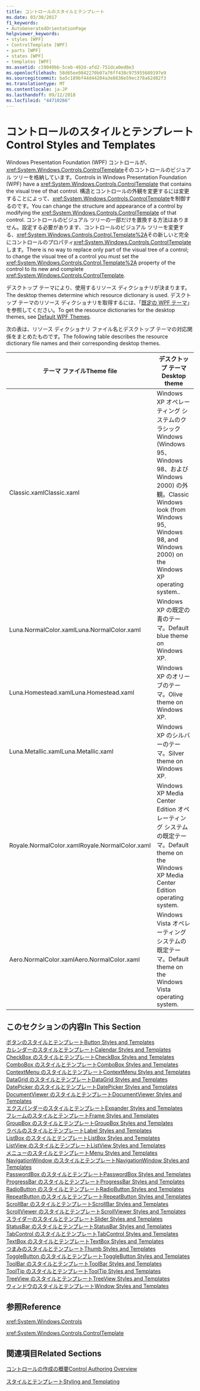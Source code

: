 ```yaml
---
title: コントロールのスタイルとテンプレート
ms.date: 03/30/2017
f1_keywords:
- AutoGeneratedOrientationPage
helpviewer_keywords:
- styles [WPF]
- ControlTemplate [WPF]
- parts [WPF]
- states [WPF]
- templates [WPF]
ms.assetid: c19049bb-5ceb-492d-afd2-751dca0ed8e3
ms.openlocfilehash: 58d65ee9842270b07a76ff438c975955689197e9
ms.sourcegitcommit: ba5c189bf44d44204a3e8838e59ec378a62d82f3
ms.translationtype: MT
ms.contentlocale: ja-JP
ms.lasthandoff: 09/12/2018
ms.locfileid: "44710266"
---
```

# <a name="control-styles-and-templates"></a><span data-ttu-id="d2ecc-102">コントロールのスタイルとテンプレート</span><span class="sxs-lookup"><span data-stu-id="d2ecc-102">Control Styles and Templates</span></span>
<span data-ttu-id="d2ecc-103">Windows Presentation Foundation (WPF) コントロールが、<xref:System.Windows.Controls.ControlTemplate>そのコントロールのビジュアル ツリーを格納しています。</span><span class="sxs-lookup"><span data-stu-id="d2ecc-103">Controls in Windows Presentation Foundation (WPF) have a <xref:System.Windows.Controls.ControlTemplate> that contains the visual tree of that control.</span></span> <span data-ttu-id="d2ecc-104">構造とコントロールの外観を変更するには変更することによって、<xref:System.Windows.Controls.ControlTemplate>を制御するのです。</span><span class="sxs-lookup"><span data-stu-id="d2ecc-104">You can change the structure and appearance of a control by modifying the <xref:System.Windows.Controls.ControlTemplate> of that control.</span></span> <span data-ttu-id="d2ecc-105">コントロールのビジュアル ツリーの一部だけを置換する方法はありません。設定する必要があります、コントロールのビジュアル ツリーを変更する、<xref:System.Windows.Controls.Control.Template%2A>その新しいと完全にコントロールのプロパティ<xref:System.Windows.Controls.ControlTemplate>します。</span><span class="sxs-lookup"><span data-stu-id="d2ecc-105">There is no way to replace only part of the visual tree of a control; to change the visual tree of a control you must set the <xref:System.Windows.Controls.Control.Template%2A> property of the control to its new and complete <xref:System.Windows.Controls.ControlTemplate>.</span></span>  
  
 <span data-ttu-id="d2ecc-106">デスクトップ テーマにより、使用するリソース ディクショナリが決まります。</span><span class="sxs-lookup"><span data-stu-id="d2ecc-106">The desktop themes determine which resource dictionary is used.</span></span> <span data-ttu-id="d2ecc-107">デスクトップ テーマのリソース ディクショナリを取得するには、「[既定の WPF テーマ](https://go.microsoft.com/fwlink/?LinkID=158252)」を参照してください。</span><span class="sxs-lookup"><span data-stu-id="d2ecc-107">To get the resource dictionaries for the desktop themes, see [Default WPF Themes](https://go.microsoft.com/fwlink/?LinkID=158252).</span></span>  
  
 <span data-ttu-id="d2ecc-108">次の表は、リソース ディクショナリ ファイル名とデスクトップ テーマの対応関係をまとめたものです。</span><span class="sxs-lookup"><span data-stu-id="d2ecc-108">The following table describes the resource dictionary file names and their corresponding desktop themes.</span></span>  
  
|<span data-ttu-id="d2ecc-109">テーマ ファイル</span><span class="sxs-lookup"><span data-stu-id="d2ecc-109">Theme file</span></span>|<span data-ttu-id="d2ecc-110">デスクトップ テーマ</span><span class="sxs-lookup"><span data-stu-id="d2ecc-110">Desktop theme</span></span>|  
|----------------|-------------------|  
|<span data-ttu-id="d2ecc-111">Classic.xaml</span><span class="sxs-lookup"><span data-stu-id="d2ecc-111">Classic.xaml</span></span>|<span data-ttu-id="d2ecc-112">Windows XP オペレーティング システムのクラシック Windows (Windows 95、Windows 98、および Windows 2000) の外観。</span><span class="sxs-lookup"><span data-stu-id="d2ecc-112">Classic Windows look (from Windows 95, Windows 98, and Windows 2000) on the Windows XP operating system..</span></span>|  
|<span data-ttu-id="d2ecc-113">Luna.NormalColor.xaml</span><span class="sxs-lookup"><span data-stu-id="d2ecc-113">Luna.NormalColor.xaml</span></span>|<span data-ttu-id="d2ecc-114">Windows XP の既定の青のテーマ。</span><span class="sxs-lookup"><span data-stu-id="d2ecc-114">Default blue theme on Windows XP.</span></span>|  
|<span data-ttu-id="d2ecc-115">Luna.Homestead.xaml</span><span class="sxs-lookup"><span data-stu-id="d2ecc-115">Luna.Homestead.xaml</span></span>|<span data-ttu-id="d2ecc-116">Windows XP のオリーブのテーマ。</span><span class="sxs-lookup"><span data-stu-id="d2ecc-116">Olive theme on Windows XP.</span></span>|  
|<span data-ttu-id="d2ecc-117">Luna.Metallic.xaml</span><span class="sxs-lookup"><span data-stu-id="d2ecc-117">Luna.Metallic.xaml</span></span>|<span data-ttu-id="d2ecc-118">Windows XP のシルバーのテーマ。</span><span class="sxs-lookup"><span data-stu-id="d2ecc-118">Silver theme on Windows XP.</span></span>|  
|<span data-ttu-id="d2ecc-119">Royale.NormalColor.xaml</span><span class="sxs-lookup"><span data-stu-id="d2ecc-119">Royale.NormalColor.xaml</span></span>|<span data-ttu-id="d2ecc-120">Windows XP Media Center Edition オペレーティング システムの既定テーマ。</span><span class="sxs-lookup"><span data-stu-id="d2ecc-120">Default theme on the Windows XP Media Center Edition operating system.</span></span>|  
|<span data-ttu-id="d2ecc-121">Aero.NormalColor.xaml</span><span class="sxs-lookup"><span data-stu-id="d2ecc-121">Aero.NormalColor.xaml</span></span>|<span data-ttu-id="d2ecc-122">Windows Vista オペレーティング システムの既定テーマ。</span><span class="sxs-lookup"><span data-stu-id="d2ecc-122">Default theme on the Windows Vista operating system.</span></span>|  
  
## <a name="in-this-section"></a><span data-ttu-id="d2ecc-123">このセクションの内容</span><span class="sxs-lookup"><span data-stu-id="d2ecc-123">In This Section</span></span>  
 [<span data-ttu-id="d2ecc-124">ボタンのスタイルとテンプレート</span><span class="sxs-lookup"><span data-stu-id="d2ecc-124">Button Styles and Templates</span></span>](../../../../docs/framework/wpf/controls/button-styles-and-templates.md)  
 [<span data-ttu-id="d2ecc-125">カレンダーのスタイルとテンプレート</span><span class="sxs-lookup"><span data-stu-id="d2ecc-125">Calendar Styles and Templates</span></span>](../../../../docs/framework/wpf/controls/calendar-styles-and-templates.md)  
 [<span data-ttu-id="d2ecc-126">CheckBox のスタイルとテンプレート</span><span class="sxs-lookup"><span data-stu-id="d2ecc-126">CheckBox Styles and Templates</span></span>](../../../../docs/framework/wpf/controls/checkbox-styles-and-templates.md)  
 [<span data-ttu-id="d2ecc-127">ComboBox のスタイルとテンプレート</span><span class="sxs-lookup"><span data-stu-id="d2ecc-127">ComboBox Styles and Templates</span></span>](../../../../docs/framework/wpf/controls/combobox-styles-and-templates.md)  
 [<span data-ttu-id="d2ecc-128">ContextMenu のスタイルとテンプレート</span><span class="sxs-lookup"><span data-stu-id="d2ecc-128">ContextMenu Styles and Templates</span></span>](../../../../docs/framework/wpf/controls/contextmenu-styles-and-templates.md)  
 [<span data-ttu-id="d2ecc-129">DataGrid のスタイルとテンプレート</span><span class="sxs-lookup"><span data-stu-id="d2ecc-129">DataGrid Styles and Templates</span></span>](../../../../docs/framework/wpf/controls/datagrid-styles-and-templates.md)  
 [<span data-ttu-id="d2ecc-130">DatePicker のスタイルとテンプレート</span><span class="sxs-lookup"><span data-stu-id="d2ecc-130">DatePicker Styles and Templates</span></span>](../../../../docs/framework/wpf/controls/datepicker-styles-and-templates.md)  
 [<span data-ttu-id="d2ecc-131">DocumentViewer のスタイルとテンプレート</span><span class="sxs-lookup"><span data-stu-id="d2ecc-131">DocumentViewer Styles and Templates</span></span>](../../../../docs/framework/wpf/controls/documentviewer-styles-and-templates.md)  
 [<span data-ttu-id="d2ecc-132">エクスパンダーのスタイルとテンプレート</span><span class="sxs-lookup"><span data-stu-id="d2ecc-132">Expander Styles and Templates</span></span>](../../../../docs/framework/wpf/controls/expander-styles-and-templates.md)  
 [<span data-ttu-id="d2ecc-133">フレームのスタイルとテンプレート</span><span class="sxs-lookup"><span data-stu-id="d2ecc-133">Frame Styles and Templates</span></span>](../../../../docs/framework/wpf/controls/frame-styles-and-templates.md)  
 [<span data-ttu-id="d2ecc-134">GroupBox のスタイルとテンプレート</span><span class="sxs-lookup"><span data-stu-id="d2ecc-134">GroupBox Styles and Templates</span></span>](../../../../docs/framework/wpf/controls/groupbox-styles-and-templates.md)  
 [<span data-ttu-id="d2ecc-135">ラベルのスタイルとテンプレート</span><span class="sxs-lookup"><span data-stu-id="d2ecc-135">Label Styles and Templates</span></span>](../../../../docs/framework/wpf/controls/label-styles-and-templates.md)  
 [<span data-ttu-id="d2ecc-136">ListBox のスタイルとテンプレート</span><span class="sxs-lookup"><span data-stu-id="d2ecc-136">ListBox Styles and Templates</span></span>](../../../../docs/framework/wpf/controls/listbox-styles-and-templates.md)  
 [<span data-ttu-id="d2ecc-137">ListView のスタイルとテンプレート</span><span class="sxs-lookup"><span data-stu-id="d2ecc-137">ListView Styles and Templates</span></span>](../../../../docs/framework/wpf/controls/listview-styles-and-templates.md)  
 [<span data-ttu-id="d2ecc-138">メニューのスタイルとテンプレート</span><span class="sxs-lookup"><span data-stu-id="d2ecc-138">Menu Styles and Templates</span></span>](../../../../docs/framework/wpf/controls/menu-styles-and-templates.md)  
 [<span data-ttu-id="d2ecc-139">NavigationWindow のスタイルとテンプレート</span><span class="sxs-lookup"><span data-stu-id="d2ecc-139">NavigationWindow Styles and Templates</span></span>](../../../../docs/framework/wpf/controls/navigationwindow-styles-and-templates.md)  
 [<span data-ttu-id="d2ecc-140">PasswordBox のスタイルとテンプレート</span><span class="sxs-lookup"><span data-stu-id="d2ecc-140">PasswordBox Styles and Templates</span></span>](../../../../docs/framework/wpf/controls/passwordbox-syles-and-templates.md)  
 [<span data-ttu-id="d2ecc-141">ProgressBar のスタイルとテンプレート</span><span class="sxs-lookup"><span data-stu-id="d2ecc-141">ProgressBar Styles and Templates</span></span>](../../../../docs/framework/wpf/controls/progressbar-styles-and-templates.md)  
 [<span data-ttu-id="d2ecc-142">RadioButton のスタイルとテンプレート</span><span class="sxs-lookup"><span data-stu-id="d2ecc-142">RadioButton Styles and Templates</span></span>](../../../../docs/framework/wpf/controls/radiobutton-styles-and-templates.md)  
 [<span data-ttu-id="d2ecc-143">RepeatButton のスタイルとテンプレート</span><span class="sxs-lookup"><span data-stu-id="d2ecc-143">RepeatButton Styles and Templates</span></span>](../../../../docs/framework/wpf/controls/repeatbutton-syles-and-templates.md)  
 [<span data-ttu-id="d2ecc-144">ScrollBar のスタイルとテンプレート</span><span class="sxs-lookup"><span data-stu-id="d2ecc-144">ScrollBar Styles and Templates</span></span>](../../../../docs/framework/wpf/controls/scrollbar-styles-and-templates.md)  
 [<span data-ttu-id="d2ecc-145">ScrollViewer のスタイルとテンプレート</span><span class="sxs-lookup"><span data-stu-id="d2ecc-145">ScrollViewer Styles and Templates</span></span>](../../../../docs/framework/wpf/controls/scrollviewer-styles-and-templates.md)  
 [<span data-ttu-id="d2ecc-146">スライダーのスタイルとテンプレート</span><span class="sxs-lookup"><span data-stu-id="d2ecc-146">Slider Styles and Templates</span></span>](../../../../docs/framework/wpf/controls/slider-styles-and-templates.md)  
 [<span data-ttu-id="d2ecc-147">StatusBar のスタイルとテンプレート</span><span class="sxs-lookup"><span data-stu-id="d2ecc-147">StatusBar Styles and Templates</span></span>](../../../../docs/framework/wpf/controls/statusbar-styles-and-templates.md)  
 [<span data-ttu-id="d2ecc-148">TabControl のスタイルとテンプレート</span><span class="sxs-lookup"><span data-stu-id="d2ecc-148">TabControl Styles and Templates</span></span>](../../../../docs/framework/wpf/controls/tabcontrol-styles-and-templates.md)  
 [<span data-ttu-id="d2ecc-149">TextBox のスタイルとテンプレート</span><span class="sxs-lookup"><span data-stu-id="d2ecc-149">TextBox Styles and Templates</span></span>](../../../../docs/framework/wpf/controls/textbox-styles-and-templates.md)  
 [<span data-ttu-id="d2ecc-150">つまみのスタイルとテンプレート</span><span class="sxs-lookup"><span data-stu-id="d2ecc-150">Thumb Styles and Templates</span></span>](../../../../docs/framework/wpf/controls/thumb-syles-and-templates.md)  
 [<span data-ttu-id="d2ecc-151">ToggleButton のスタイルとテンプレート</span><span class="sxs-lookup"><span data-stu-id="d2ecc-151">ToggleButton Styles and Templates</span></span>](../../../../docs/framework/wpf/controls/togglebutton-syles-and-templates.md)  
 [<span data-ttu-id="d2ecc-152">ToolBar のスタイルとテンプレート</span><span class="sxs-lookup"><span data-stu-id="d2ecc-152">ToolBar Styles and Templates</span></span>](../../../../docs/framework/wpf/controls/toolbar-styles-and-templates.md)  
 [<span data-ttu-id="d2ecc-153">ToolTip のスタイルとテンプレート</span><span class="sxs-lookup"><span data-stu-id="d2ecc-153">ToolTip Styles and Templates</span></span>](../../../../docs/framework/wpf/controls/tooltip-styles-and-templates.md)  
 [<span data-ttu-id="d2ecc-154">TreeView のスタイルとテンプレート</span><span class="sxs-lookup"><span data-stu-id="d2ecc-154">TreeView Styles and Templates</span></span>](../../../../docs/framework/wpf/controls/treeview-styles-and-templates.md)  
 [<span data-ttu-id="d2ecc-155">ウィンドウのスタイルとテンプレート</span><span class="sxs-lookup"><span data-stu-id="d2ecc-155">Window Styles and Templates</span></span>](../../../../docs/framework/wpf/controls/window-styles-and-templates.md)  
  
## <a name="reference"></a><span data-ttu-id="d2ecc-156">参照</span><span class="sxs-lookup"><span data-stu-id="d2ecc-156">Reference</span></span>  
 <xref:System.Windows.Controls>  
  
 <xref:System.Windows.Controls.ControlTemplate>  
  
## <a name="related-sections"></a><span data-ttu-id="d2ecc-157">関連項目</span><span class="sxs-lookup"><span data-stu-id="d2ecc-157">Related Sections</span></span>  
 [<span data-ttu-id="d2ecc-158">コントロールの作成の概要</span><span class="sxs-lookup"><span data-stu-id="d2ecc-158">Control Authoring Overview</span></span>](../../../../docs/framework/wpf/controls/control-authoring-overview.md)  
  
 [<span data-ttu-id="d2ecc-159">スタイルとテンプレート</span><span class="sxs-lookup"><span data-stu-id="d2ecc-159">Styling and Templating</span></span>](../../../../docs/framework/wpf/controls/styling-and-templating.md)
